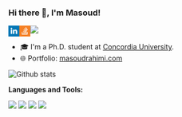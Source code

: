 ### Hi there 👋, I'm Masoud!
<a href="https://www.linkedin.com/in/masoud-rahimi/">
  <img align="left" alt="Masoud's LinkedIN" width="22px" src="https://raw.githubusercontent.com/edent/SuperTinyIcons/master/images/svg/linkedin.svg" />
</a>
<a href="https://stackoverflow.com/users/6700019/masoud-rahimi?tab=profile">
  <img align="left" alt="Masoud's StackOverflow" width="22px" src="https://raw.githubusercontent.com/edent/SuperTinyIcons/master/images/svg/stackoverflow.svg" />
</a>

![](https://komarev.com/ghpvc/?username=masoudr)

- 🎓 I'm a Ph.D. student at [Concordia University](https://concordia.ca).
- 🌐 Portfolio: [masoudrahimi.com](https://masoudrahimi.com)

![Github stats](https://github-readme-stats.vercel.app/api?username=masoudr&show_icons=true&theme=tokyonight&include_all_commits=true&count_private=true)

**Languages and Tools:**

<code><img height="40" src="https://img.icons8.com/color/240/000000/electronics.png"></code>
<code><img height="40" src="https://img.icons8.com/color/240/000000/c-plus-plus-logo.png"></code>
<code><img height="40" src="https://img.icons8.com/color/240/000000/python.png"></code>
<code><img height="40" src="https://img.icons8.com/color/240/000000/linux.png"></code>
